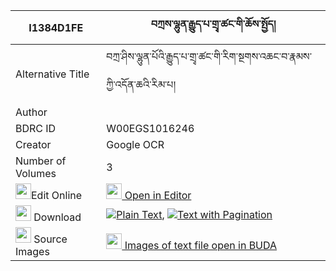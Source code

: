 |I1384D1FE|བཀྲས་ལྷུན་རྒྱུད་པ་གྲྭ་ཚང་གི་ཆོས་སྤྱོད། 
| --- | --- 
|Alternative Title |བཀྲ་ཤིས་ལྷུན་པོའི་རྒྱུད་པ་གྲྭ་ཚང་གི་རིག་སྔགས་འཆང་བ་རྣམས་ཀྱི་འདོན་ཆའི་རིམ་པ།
|Author | 
|BDRC ID | W00EGS1016246
|Creator | Google OCR
|Number of Volumes| 3
|<img width="25" src="https://img.icons8.com/color/25/000000/edit-property.png">Edit Online| [<img width="25" src="https://avatars.githubusercontent.com/u/45091458?s=200&v=4"> Open in Editor](http://editor.openpecha.org/I1384D1FE)
|<img width="25" src="https://img.icons8.com/fluent/48/000000/download-2.png"/>  Download | [![](https://img.icons8.com/color/20/000000/txt.png)Plain Text](https://github.com/Openpecha/I1384D1FE/releases/download/v1/tre_lhun_gyupa_dra_tsang_gi_ch_plain_I1384D1FE.zip), [![](https://img.icons8.com/color/20/000000/txt.png)Text with Pagination](https://github.com/Openpecha/I1384D1FE/releases/download/v1/tre_lhun_gyupa_dra_tsang_gi_ch_pages_I1384D1FE.zip)
|<img width="25" src="https://img.icons8.com/plasticine/100/000000/pictures-folder.png"/>  Source Images | [<img width="25" src="https://library.bdrc.io/icons/BUDA-small.svg"> Images of text file open in BUDA](https://library.bdrc.io/show/bdr:W00EGS1016246)